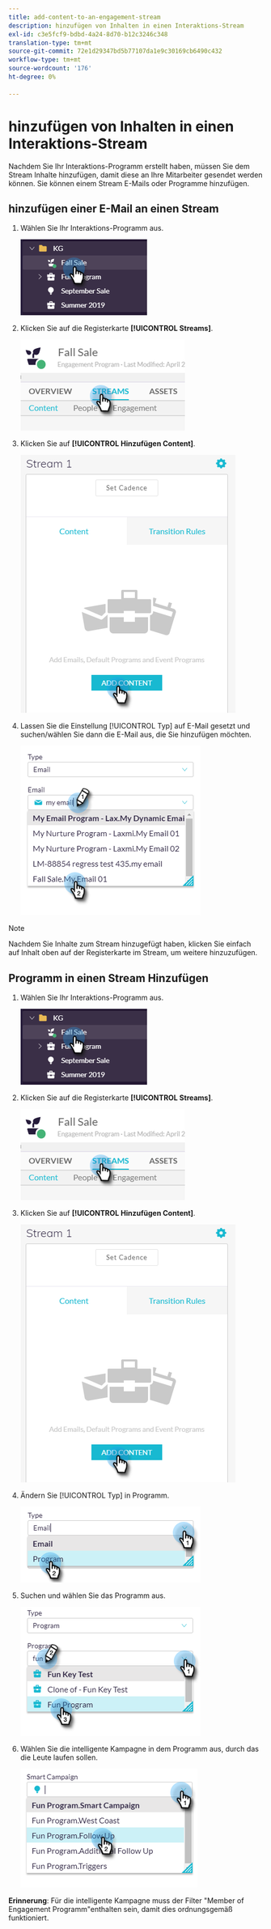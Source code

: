 ```yaml
---
title: add-content-to-an-engagement-stream
description: hinzufügen von Inhalten in einen Interaktions-Stream
exl-id: c3e5fcf9-bdbd-4a24-8d70-b12c3246c348
translation-type: tm+mt
source-git-commit: 72e1d29347bd5b77107da1e9c30169cb6490c432
workflow-type: tm+mt
source-wordcount: '176'
ht-degree: 0%

---
```


# hinzufügen von Inhalten in einen Interaktions-Stream

Nachdem Sie Ihr Interaktions-Programm erstellt haben, müssen Sie dem Stream Inhalte hinzufügen, damit diese an Ihre Mitarbeiter gesendet werden können. Sie können einem Stream E-Mails oder Programme hinzufügen.

## hinzufügen einer E-Mail an einen Stream

1. Wählen Sie Ihr Interaktions-Programm aus.

   ![Bild eins](/help/sky/assets/engagement-programs/add-content-to-an-engagement-stream/add-content-to-an-engagement-stream-1.png)

1. Klicken Sie auf die Registerkarte **[!UICONTROL Streams]**.

   ![Bild zwei](/help/sky/assets/engagement-programs/add-content-to-an-engagement-stream/add-content-to-an-engagement-stream-2.png)

1. Klicken Sie auf **[!UICONTROL Hinzufügen Content]**.

   ![Bild drei](/help/sky/assets/engagement-programs/add-content-to-an-engagement-stream/add-content-to-an-engagement-stream-3.png)

1. Lassen Sie die Einstellung [!UICONTROL Typ] auf E-Mail gesetzt und suchen/wählen Sie dann die E-Mail aus, die Sie hinzufügen möchten.

   ![Bild vier](/help/sky/assets/engagement-programs/add-content-to-an-engagement-stream/add-content-to-an-engagement-stream-4.png)

>[!NOTE]
>
>Nachdem Sie Inhalte zum Stream hinzugefügt haben, klicken Sie einfach auf Inhalt oben auf der Registerkarte im Stream, um weitere hinzuzufügen.

## Programm in einen Stream Hinzufügen

1. Wählen Sie Ihr Interaktions-Programm aus.

   ![Bild fünf](/help/sky/assets/engagement-programs/add-content-to-an-engagement-stream/add-content-to-an-engagement-stream-5.png)

1. Klicken Sie auf die Registerkarte **[!UICONTROL Streams]**.

   ![Bild sechs](/help/sky/assets/engagement-programs/add-content-to-an-engagement-stream/add-content-to-an-engagement-stream-6.png)

1. Klicken Sie auf **[!UICONTROL Hinzufügen Content]**.

   ![Bild sieben](/help/sky/assets/engagement-programs/add-content-to-an-engagement-stream/add-content-to-an-engagement-stream-7.png)

1. Ändern Sie [!UICONTROL Typ] in Programm.

   ![Bild acht](/help/sky/assets/engagement-programs/add-content-to-an-engagement-stream/add-content-to-an-engagement-stream-8.png)

1. Suchen und wählen Sie das Programm aus.

   ![Bild neun](/help/sky/assets/engagement-programs/add-content-to-an-engagement-stream/add-content-to-an-engagement-stream-9.png)

1. Wählen Sie die intelligente Kampagne in dem Programm aus, durch das die Leute laufen sollen.

   ![Bild 1](/help/sky/assets/engagement-programs/add-content-to-an-engagement-stream/add-content-to-an-engagement-stream-10.png)

**Erinnerung**: Für die intelligente Kampagne muss der Filter &quot;Member of Engagement Programm&quot;enthalten sein, damit dies ordnungsgemäß funktioniert.

